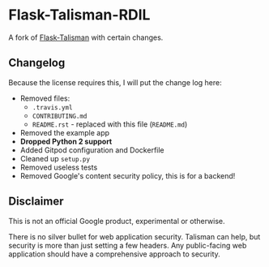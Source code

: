 # Flask-Talisman-RDIL

A fork of [Flask-Talisman](https://github.com/GoogleCloudPlatform/Flask-Talisman) with certain changes.

## Changelog

Because the license requires this, I will put the change log here:

* Removed files:
  * `.travis.yml`
  * `CONTRIBUTING.md`
  * `README.rst` - replaced with this file (`README.md`)
* Removed the example app
* **Dropped Python 2 support**
* Added Gitpod configuration and Dockerfile
* Cleaned up `setup.py`
* Removed useless tests
* Removed Google's content security policy, this is for a backend!

## Disclaimer

This is not an official Google product, experimental or otherwise.

There is no silver bullet for web application security. Talisman can help, but security is more than just setting a few headers. Any public-facing web application should have a comprehensive approach to security.
